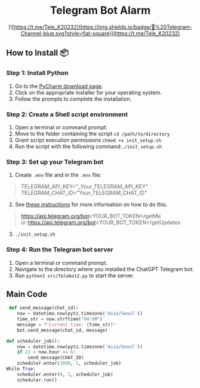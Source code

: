 # <div align="center"> Telegram Bot Alarm

<div align="center">
 
 [![https://t.me/Tele_K20232](https://img.shields.io/badge/💬%20Telegram-Channel-blue.svg?style=flat-square)](https://t.me/Tele_K20232)
 
</div>
 
 ## How to Install 📦

### Step 1: Install Python

1. Go to the [PyCharm download page](https://www.jetbrains.com/ko-kr/pycharm/download/?section=mac).
3. Click on the appropriate installer for your operating system.
3. Follow the prompts to complete the installation.

### Step 2: Create a Shell script environment

1. Open a terminal or command prompt.
2. Move to the folder containing the script `cd /path/to/directory`
3. Grant script execution permissions `chmod +x init_setup.sh`
4. Run the script with the following command:`./init_setup.sh`


### Step 3: Set up your Telegram bot
1. Create `.env` file and in the `.env` file:
> TELEGRAM_API_KEY="_Your_TELEGRAM_API_KEY"
> TELEGRAM_CHAT_ID="Your_TELEGRAM_CHAT_ID"
> 
2. See [these instructions](https://core.telegram.org/bots/tutorial#obtain-your-bot-token) for more information on how to do this.
> https://api.telegram.org/bot<YOUR_BOT_TOKEN>/getMe  
or
> https://api.telegram.org/bot<YOUR_BOT_TOKEN>/getUpdates
3. `./init_setup.sh`
 
### Step 4: Run the Telegram bot server
1. Open a terminal or command prompt.
2. Navigate to the directory where you installed the ChatGPT Telegram bot.
3. Run `python3 src/Telebot2.py` to start the server.

## Main Code
```python
 def send_message(chat_id):
    now = datetime.now(pytz.timezone('Asia/Seoul'))
    time_str = now.strftime("%H:%M")
    message = f"Current time: {time_str}"
    bot.send_message(chat_id, message)
```

```python
def scheduler_job():
    now = datetime.now(pytz.timezone('Asia/Seoul'))
    if 23 > now.hour >= 6:
        send_message(CHAT_ID)
    scheduler.enter(1800, 1, scheduler_job)
While True:
    scheduler.enter(0, 1, scheduler_job)
    scheduler.run()

```

